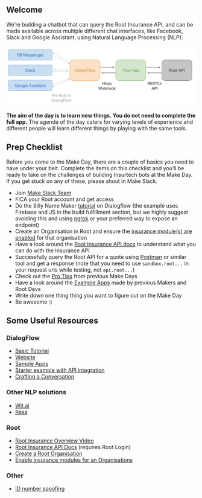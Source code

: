 
## Welcome

We’re building a chatbot that can query the Root Insurance API, and can be made available across multiple different chat interfaces, like Facebook, Slack and Google Assistant, using Natural Language Processing (NLP).

<img src = "/readme_images/components_diagram.png">

<b>The aim of the day is to learn new things. You do not need to complete the full app.</b> The agenda of the day caters for varying levels of experience and different people will learn different things by playing with the same tools.

## Prep Checklist 

Before you come to the Make Day, there are a couple of basics you need to have under your belt. Complete the items on this checklist and you’ll be ready to take on the challenges of building Insurtech bots at the Make Day. If you get stuck on any of these, please shout in Make Slack. 

- Join [Make Slack Team](https://join.slack.com/t/offerzen-make/shared_invite/enQtMzA0NzkzODYyNTQ1LTA5OTY4MzI2OWM5NThmODM1MWYyYmJiMThhMWNlMmM1ZTRkZGM0NDBkNTQzYTFkYjY3MTQ4YTljMmYwOWY3ZWY) 
- FICA your Root account and get access 
- Do the Silly Name Maker [tutorial](https://developers.google.com/actions/dialogflow/first-app) on Dialogflow (the example uses Firebase and JS in the build fulfillment section, but we highly suggest avoiding this and using [ngrok](https://ngrok.com/) or your preferred way to expose an endpoint)
- Create an Organisation in Root and ensure the [insurance module(s) are enabled](http://g.recordit.co/XXetTnitPt.gif) for that organisation 
- Have a look around the [Root Insurance API docs](https://app.root.co.za/docs/insurance/api) to understand what you can do with the Insurance API
- Successfully query the Root API for a quote using [Postman](https://www.getpostman.com/) or similar tool and get a response (note that you need to use `sandbox.root...` in your request urls while testing, not `api.root...`) 
- Check out the [Pro Tips](/pro-tips.md) from previous Make Days
- Have a look around the [Example Apps](/example-apps.md) made by previous Makers and Root Devs
- Write down one thing thing you want to figure out on the Make Day 
- Be awesome :) 

## Some Useful Resources

### DialogFlow

- [Basic Tutorial](https://developers.google.com/actions/dialogflow/first-app) 
- [Website](https://dialogflow.com/) 
- [Sample Apps](https://dialogflow.com/docs/examples/) 
- [Starter example with API integration](https://dialogflow.com/docs/getting-started/basic-fulfillment-conversation) 
- [Crafting a Conversation](https://developers.google.com/actions/design/walkthrough#write_dialogs) 

### Other NLP solutions

- [Wit.ai](https://wit.ai/) 
- [Rasa](http://rasa.com/) 

### Root

- [Root Insurance Overview Video](https://youtu.be/Du_CNpF_mLU) 
- [Root Insurance API Docs](https://app.root.co.za/docs/insurance/api) (requires Root Login) 
- [Create a Root Organisation](https://s3.amazonaws.com/img0.recordit.co/Rq0ikoafCR.mp4?AWSAccessKeyId=AKIAINSRFOQXTN4DT46A&Expires=1520069298&Signature=Ndmc7UQSH4Jc6m4ZaluoGFfR4wE%3D) 
- [Enable insurance modules for an Organisations](http://g.recordit.co/XXetTnitPt.gif) 

### Other

- [ID number spoofing](https://chris927.github.io/generate-sa-idnumbers/)
